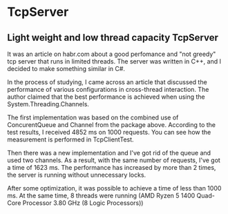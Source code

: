# TcpServer
## Light weight and low thread capacity TcpServer

It was an article on habr.com about a good perfomance and "not greedy" tcp server that runs in limited threads. 
The server was written in C++, and I decided to make something similar in C#. 

In the process of studying, I came across an article that discussed the performance of various configurations
in cross-thread interaction. The author claimed that the best performance is achieved when using the System.Threading.Channels. 

The first implementation was based on the combined use of ConcurentQueue and Channel from the package above. 
According to the test results, I received 4852 ms on 1000 requests. You can see how the measurement is performed in TcpClientTest. 

Then there was a new implementation and I've got rid of the queue and used two channels. 
As a result, with the same number of requests, I've got a time of 1623 ms. 
The performance has increased by more than 2 times, the server is running without unnecessary locks. 

After some optimization, it was possible to achieve a time of less than 1000 ms. 
At the same time, 8 threads were running (AMD Ryzen 5 1400 Quad-Core Processor 3.80 GHz (8 Logic Processors))

